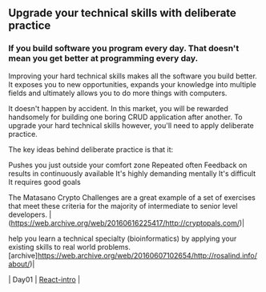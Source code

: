 ## Upgrade your technical skills with deliberate practice

### If you build software you program every day. That doesn't mean you get better at programming every day.
Improving your hard technical skills makes all the software you build better. It exposes you to new opportunities, expands your knowledge into multiple fields and ultimately allows you to do more things with computers.

It doesn't happen by accident. In this market, you will be rewarded handsomely for building one boring CRUD application after another. To upgrade your hard technical skills however, you'll need to apply deliberate practice.

The key ideas behind deliberate practice is that it:

Pushes you just outside your comfort zone
Repeated often
Feedback on results in continuously available
It's highly demanding mentally
It's difficult
It requires good goals

The Matasano Crypto Challenges are a great example of a set of exercises that meet these criteria for the majority of intermediate to senior level developers.
|(https://web.archive.org/web/20160616225417/http://cryptopals.com/)|


help you learn a technical specialty (bioinformatics) by applying your existing skills to real world problems.
[archive]https://web.archive.org/web/20160607102654/http://rosalind.info/about/)|



| Day01  | [React-intro](https://github.com/AhmedAwamleh/reading-notes/blob/main/day01.md)  |
